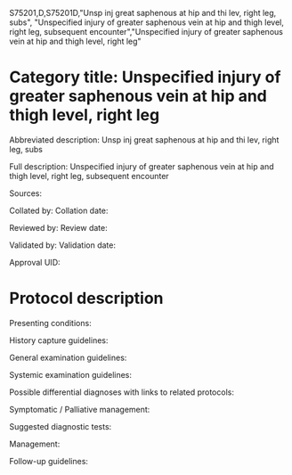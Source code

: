S75201,D,S75201D,"Unsp inj great saphenous at hip and thi lev, right leg, subs", "Unspecified injury of greater saphenous vein at hip and thigh level, right leg, subsequent encounter","Unspecified injury of greater saphenous vein at hip and thigh level, right leg"
# Category title: Unspecified injury of greater saphenous vein at hip and thigh level, right leg

Abbreviated description: Unsp inj great saphenous at hip and thi lev, right leg, subs

Full description: Unspecified injury of greater saphenous vein at hip and thigh level, right leg, subsequent encounter

Sources:

Collated by:
Collation date:

Reviewed by:
Review date:

Validated by:
Validation date:

Approval UID:

# Protocol description

Presenting conditions:

History capture guidelines:

General examination guidelines:

Systemic examination guidelines:

Possible differential diagnoses with links to related protocols:

Symptomatic / Palliative management:

Suggested diagnostic tests:

Management:

Follow-up guidelines:
